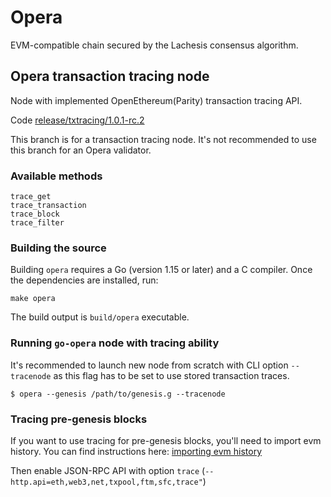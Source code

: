 # Opera 

EVM-compatible chain secured by the Lachesis consensus algorithm.

## Opera transaction tracing node

Node with implemented OpenEthereum(Parity) transaction tracing API.

Code [release/txtracing/1.0.1-rc.2](https://github.com/Fantom-foundation/go-opera/tree/release/txtracing/1.0.1-rc.2)

This branch is for a transaction tracing node. It's not recommended to use this branch for an Opera validator.

### Available methods

```shell
trace_get
trace_transaction
trace_block
trace_filter
```

### Building the source

Building `opera` requires a Go (version 1.15 or later) and a C compiler. Once the dependencies are installed, run:

```shell
make opera
```
The build output is ```build/opera``` executable.

### Running `go-opera` node with tracing ability

It's recommended to launch new node from scratch with CLI option `--tracenode` as this flag has to be set to use stored transaction traces.

```shell
$ opera --genesis /path/to/genesis.g --tracenode
```

### Tracing pre-genesis blocks
If you want to use tracing for pre-genesis blocks, you'll need to import evm history. You can find instructions here: [importing evm history](https://github.com/Fantom-foundation/lachesis_launch/blob/master/docs/import-evm-history.sh)

Then enable JSON-RPC API with option `trace` (`--http.api=eth,web3,net,txpool,ftm,sfc,trace"`)

